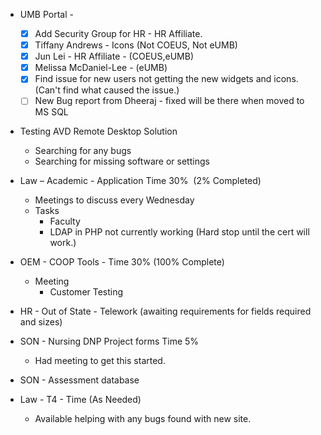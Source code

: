 - UMB Portal - 
    - [x] Add Security Group for HR - HR Affiliate.
    - [x] Tiffany Andrews - Icons (Not COEUS, Not eUMB)
    - [x] Jun Lei - HR Affiliate - (COEUS,eUMB)
    - [x] Melissa McDaniel-Lee - (eUMB)
    - [x] Find issue for new users not getting the new widgets and icons. (Can't find what caused the issue.)
    - [ ] New Bug report from Dheeraj - fixed will be there when moved to MS SQL

- Testing AVD Remote Desktop Solution
	- Searching for any bugs 
	- Searching for missing software or settings

-   Law – Academic - Application Time  30%  (2% Completed)
    -   Meetings to discuss every Wednesday
    -   Tasks 
        -   Faculty 
        - LDAP in PHP not currently working (Hard stop until the cert will work.)

-   OEM - COOP Tools - Time 30% (100% Complete)
    -   Meeting  
        -   Customer Testing

- HR - Out of State - Telework (awaiting requirements for fields required and sizes)

-   SON - Nursing DNP Project forms Time 5%
    -   Had meeting to get this started.

-   SON - Assessment database

- Law - T4 - Time (As Needed)
	- Available helping with any bugs found with new site.
 